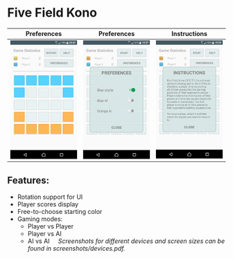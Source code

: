 # Five Field Kono

|  Preferences | Preferences | Instructions |
|--------------|-------------|--------------| 
| ![screenshot](screenshots/screenshot1.png) | ![screenshot](screenshots/screenshot2.png) | ![screenshot](screenshots/screenshot3.png) |

## Features:
  * Rotation support for UI
  * Player scores display
  * Free-to-choose starting color
  * Gaming modes:
    * Player vs Player
    * Player vs AI
    * AI vs AI 
&nbsp;
&nbsp;
*Screenshots for different devices and screen sizes can be found in screenshots/devices.pdf.*

